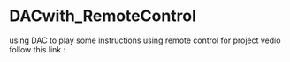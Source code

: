 # DACwith_RemoteControl
using DAC to play some instructions using remote control
for project vedio follow this link :
